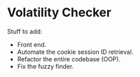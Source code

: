 # Volatility Checker
Stuff to add:
- Front end.
- Automate the cookie session ID retrieval.
- Refactor the entire codebase (OOP).
- Fix the fuzzy finder.
